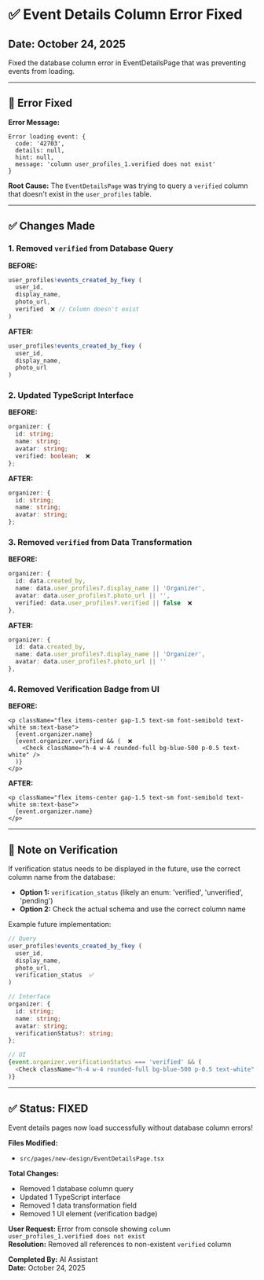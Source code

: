 # ✅ Event Details Column Error Fixed

## Date: October 24, 2025

Fixed the database column error in EventDetailsPage that was preventing events from loading.

---

## 🐛 Error Fixed

**Error Message:**
```
Error loading event: {
  code: '42703', 
  details: null, 
  hint: null, 
  message: 'column user_profiles_1.verified does not exist'
}
```

**Root Cause:** The `EventDetailsPage` was trying to query a `verified` column that doesn't exist in the `user_profiles` table.

---

## ✅ Changes Made

### **1. Removed `verified` from Database Query**

**BEFORE:**
```typescript
user_profiles!events_created_by_fkey (
  user_id,
  display_name,
  photo_url,
  verified  ❌ // Column doesn't exist
)
```

**AFTER:**
```typescript
user_profiles!events_created_by_fkey (
  user_id,
  display_name,
  photo_url
)
```

### **2. Updated TypeScript Interface**

**BEFORE:**
```typescript
organizer: {
  id: string;
  name: string;
  avatar: string;
  verified: boolean;  ❌
};
```

**AFTER:**
```typescript
organizer: {
  id: string;
  name: string;
  avatar: string;
};
```

### **3. Removed `verified` from Data Transformation**

**BEFORE:**
```typescript
organizer: {
  id: data.created_by,
  name: data.user_profiles?.display_name || 'Organizer',
  avatar: data.user_profiles?.photo_url || '',
  verified: data.user_profiles?.verified || false  ❌
},
```

**AFTER:**
```typescript
organizer: {
  id: data.created_by,
  name: data.user_profiles?.display_name || 'Organizer',
  avatar: data.user_profiles?.photo_url || ''
},
```

### **4. Removed Verification Badge from UI**

**BEFORE:**
```tsx
<p className="flex items-center gap-1.5 text-sm font-semibold text-white sm:text-base">
  {event.organizer.name}
  {event.organizer.verified && (  ❌
    <Check className="h-4 w-4 rounded-full bg-blue-500 p-0.5 text-white" />
  )}
</p>
```

**AFTER:**
```tsx
<p className="flex items-center gap-1.5 text-sm font-semibold text-white sm:text-base">
  {event.organizer.name}
</p>
```

---

## 📝 Note on Verification

If verification status needs to be displayed in the future, use the correct column name from the database:
- **Option 1:** `verification_status` (likely an enum: 'verified', 'unverified', 'pending')
- **Option 2:** Check the actual schema and use the correct column name

Example future implementation:
```typescript
// Query
user_profiles!events_created_by_fkey (
  user_id,
  display_name,
  photo_url,
  verification_status  ✅
)

// Interface
organizer: {
  id: string;
  name: string;
  avatar: string;
  verificationStatus?: string;
};

// UI
{event.organizer.verificationStatus === 'verified' && (
  <Check className="h-4 w-4 rounded-full bg-blue-500 p-0.5 text-white" />
)}
```

---

## ✅ Status: FIXED

Event details pages now load successfully without database column errors!

**Files Modified:**
- `src/pages/new-design/EventDetailsPage.tsx`

**Total Changes:**
- Removed 1 database column query
- Updated 1 TypeScript interface
- Removed 1 data transformation field
- Removed 1 UI element (verification badge)

**User Request:** Error from console showing `column user_profiles_1.verified does not exist`  
**Resolution:** Removed all references to non-existent `verified` column

**Completed By:** AI Assistant  
**Date:** October 24, 2025


